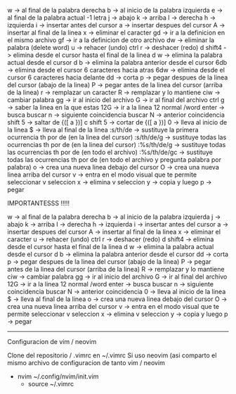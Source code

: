 w -> al final de la palabra derecha
b -> al inicio de la palabra izquierda
e -> al final de la palabra actual -1 letra
j -> abajo
k -> arriba
l -> derecha
h -> izquierda
i -> insertar antes del cursor
a -> insertar despues del cursor
A -> insertar al final de la linea
x -> eliminar el caracter
gd -> ir a la definicion en el mismo archivo
gf -> ir a la definicion de otro archivo
dw -> eliminar la palabra (delete word)
u -> rehacer (undo)
ctrl r -> deshacer (redo)
d shift4 -> elimina desde el cursor hasta el final de la linea
d w -> elimina la palabra actual desde el cursor
d b -> elimina la palabra anterior desde el cursor
6db -> elimina desde el cursor 6 caracteres hacia atras
6dw -> elimina desde el cursor 6 caracteres hacia delante
dd -> corta
p -> pegar despues de la linea del cursor (abajo de la linea)
P -> pegar antes de la linea del cursor (arriba de la linea)
r -> remplazar un caracter
R -> remplazar y lo mantiene
ciw -> cambiar palabra
gg -> ir al inicio del archivo
G -> ir al final del archivo
ctrl g -> saber la linea en la que estas
12G -> ir a la linea 12
normal /word enter -> busca
buscar n -> siguiente coincidencia
buscar N -> anterior coincidencia
shift 5 -> saltar de {([ a })]
c shift 5 -> cortar de {([ a })]
0 -> lleva al inicio de la linea
$ -> lleva al final de la linea
:s/th/de -> sustituye la primera ocurrencia th por de (en la linea del cursor)
:s/th/de/g -> sustituye todas las ocurrencias th por de (en la linea del cursor)
:%s/th/de/g -> sustituye todas las ocurrencias th por de (en todo el archivo)
:%s/th/de/gc -> sustituye todas las ocurrencias th por de (en todo el archivo y pregunta palabra por palabra)
o -> crea una nueva linea debajo del cursor
O -> crea una nueva linea arriba del cursor
v -> entra en el modo visual que te permite seleccionar
v seleccion x -> elimina
v seleccion y -> copia y luego p -> pegar


IMPORTANTESSS !!!!!

w -> al final de la palabra derecha
b -> al inicio de la palabra izquierda
j -> abajo
k -> arriba
l -> derecha
h -> izquierda
i -> insertar antes del cursor
a -> insertar despues del cursor
A -> insertar al final de la linea
x -> eliminar el caracter
u -> rehacer (undo)
ctrl r -> deshacer (redo)
d shift4 -> elimina desde el cursor hasta el final de la linea
d w -> elimina la palabra actual desde el cursor
d b -> elimina la palabra anterior desde el cursor
dd -> corta
p -> pegar despues de la linea del cursor (abajo de la linea)
P -> pegar antes de la linea del cursor (arriba de la linea)
R -> remplazar y lo mantiene
ciw -> cambiar palabra
gg -> ir al inicio del archivo
G -> ir al final del archivo
12G -> ir a la linea 12
normal /word enter -> busca
buscar n -> siguiente coincidencia
buscar N -> anterior coincidencia
0 -> lleva al inicio de la linea
$ -> lleva al final de la linea
o -> crea una nueva linea debajo del cursor
O -> crea una nueva linea arriba del cursor
v -> entra en el modo visual que te permite seleccionar
v seleccion x -> elimina
v seleccion y -> copia y luego p -> pegar



--------------------------------------------------------------------
Configuracion de vim / neovim

Clone del repositorio / .vimrc en ~/.vimrc
Si uso neovim (asi comparto el mismo archivo de configuracion de tanto vim / neovim
  - nvim ~/.config/nvim/init.vim
    - source ~/.vimrc

